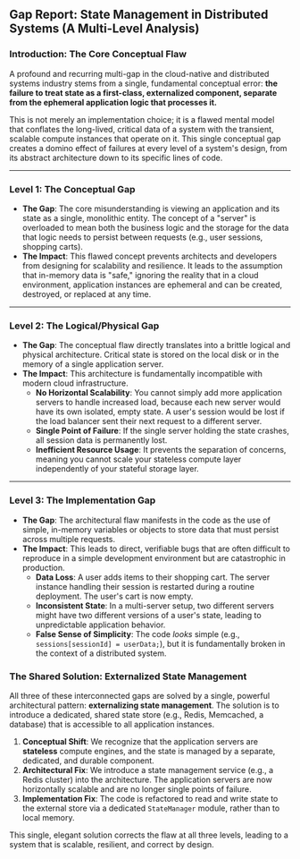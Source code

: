 ## Gap Report: State Management in Distributed Systems (A Multi-Level Analysis)

### Introduction: The Core Conceptual Flaw

A profound and recurring multi-gap in the cloud-native and distributed systems industry stems from a single, fundamental conceptual error: **the failure to treat state as a first-class, externalized component, separate from the ephemeral application logic that processes it.**

This is not merely an implementation choice; it is a flawed mental model that conflates the long-lived, critical data of a system with the transient, scalable compute instances that operate on it. This single conceptual gap creates a domino effect of failures at every level of a system's design, from its abstract architecture down to its specific lines of code.

---

### Level 1: The Conceptual Gap

*   **The Gap**: The core misunderstanding is viewing an application and its state as a single, monolithic entity. The concept of a "server" is overloaded to mean both the business logic and the storage for the data that logic needs to persist between requests (e.g., user sessions, shopping carts).
*   **The Impact**: This flawed concept prevents architects and developers from designing for scalability and resilience. It leads to the assumption that in-memory data is "safe," ignoring the reality that in a cloud environment, application instances are ephemeral and can be created, destroyed, or replaced at any time.

---

### Level 2: The Logical/Physical Gap

*   **The Gap**: The conceptual flaw directly translates into a brittle logical and physical architecture. Critical state is stored on the local disk or in the memory of a single application server.
*   **The Impact**: This architecture is fundamentally incompatible with modern cloud infrastructure.
    *   **No Horizontal Scalability**: You cannot simply add more application servers to handle increased load, because each new server would have its own isolated, empty state. A user's session would be lost if the load balancer sent their next request to a different server.
    *   **Single Point of Failure**: If the single server holding the state crashes, all session data is permanently lost.
    *   **Inefficient Resource Usage**: It prevents the separation of concerns, meaning you cannot scale your stateless compute layer independently of your stateful storage layer.

---

### Level 3: The Implementation Gap

*   **The Gap**: The architectural flaw manifests in the code as the use of simple, in-memory variables or objects to store data that must persist across multiple requests.
*   **The Impact**: This leads to direct, verifiable bugs that are often difficult to reproduce in a simple development environment but are catastrophic in production.
    *   **Data Loss**: A user adds items to their shopping cart. The server instance handling their session is restarted during a routine deployment. The user's cart is now empty.
    *   **Inconsistent State**: In a multi-server setup, two different servers might have two different versions of a user's state, leading to unpredictable application behavior.
    *   **False Sense of Simplicity**: The code *looks* simple (e.g., `sessions[sessionId] = userData;`), but it is fundamentally broken in the context of a distributed system.

### The Shared Solution: Externalized State Management

All three of these interconnected gaps are solved by a single, powerful architectural pattern: **externalizing state management**. The solution is to introduce a dedicated, shared state store (e.g., Redis, Memcached, a database) that is accessible to all application instances.

1.  **Conceptual Shift**: We recognize that the application servers are **stateless** compute engines, and the state is managed by a separate, dedicated, and durable component.
2.  **Architectural Fix**: We introduce a state management service (e.g., a Redis cluster) into the architecture. The application servers are now horizontally scalable and are no longer single points of failure.
3.  **Implementation Fix**: The code is refactored to read and write state to the external store via a dedicated `StateManager` module, rather than to local memory.

This single, elegant solution corrects the flaw at all three levels, leading to a system that is scalable, resilient, and correct by design.
